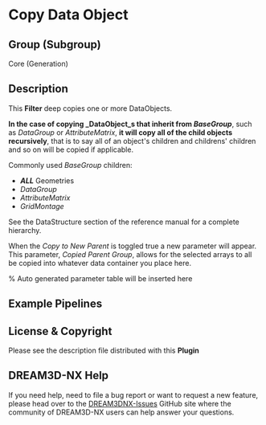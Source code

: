 # Copy Data Object

## Group (Subgroup)

Core (Generation)

## Description

This **Filter** deep copies one or more DataObjects.

**In the case of copying _DataObject_s that inherit from _BaseGroup_**, such as _DataGroup_ or _AttributeMatrix_, **it will copy all of the child objects recursively**, that is to say all of an object's children and childrens' children and so on will be copied if applicable.

Commonly used _BaseGroup_ children:

- **_ALL_** Geometries
- _DataGroup_
- _AttributeMatrix_
- _GridMontage_

See the DataStructure section of the reference manual for a complete hierarchy.

When the _Copy to New Parent_ is toggled true a new parameter will appear. This parameter, _Copied Parent Group_, allows for the selected arrays to all be copied into whatever data container you place here.

% Auto generated parameter table will be inserted here

## Example Pipelines

## License & Copyright

Please see the description file distributed with this **Plugin**

## DREAM3D-NX Help

If you need help, need to file a bug report or want to request a new feature, please head over to the [DREAM3DNX-Issues](https://github.com/BlueQuartzSoftware/DREAM3DNX-Issues/discussions) GitHub site where the community of DREAM3D-NX users can help answer your questions.
